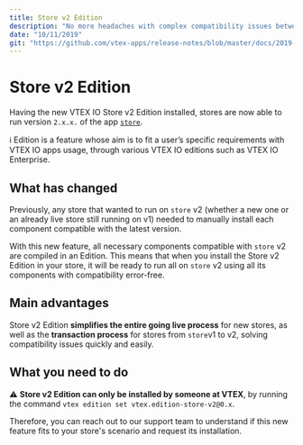 ```yaml
---
title: Store v2 Edition 
description: "No more headaches with complex compatibility issues between `store` v1 and v2 thanks to Store v2 Edition."
date: "10/11/2019"
git: "https://github.com/vtex-apps/release-notes/blob/master/docs/2019-week-39-40/store-v2-edition.md"
---
```


# Store v2 Edition

Having the new VTEX IO Store v2 Edition installed, stores are now able to run version `2.x.x.` of the app [`store`](https://github.com/vtex-apps/store).

:information_source: Edition is a feature whose aim is to fit a user’s specific requirements with VTEX IO apps usage, through various VTEX IO editions such as VTEX IO Enterprise.

## What has changed

Previously, any store that wanted to run on `store` v2 (whether a new one or an already live store still running on v1) needed to manually install each component compatible with the latest version.

With this new feature, all necessary components compatible with `store` v2 are compiled in an Edition. This means that when you install the Store v2 Edition in your store, it will be ready to run all on `store` v2 using all its components with compatibility error-free. 

## Main advantages

Store v2 Edition **simplifies the entire going live process** for new stores, as well as the **transaction process** for stores from `store`v1 to v2, solving compatibility issues quickly and easily. 

## What you need to do 

:warning: **Store v2 Edition can only be installed by someone at VTEX**, by running the command `vtex edition set vtex.edition-store-v2@0.x`. 

Therefore, you can reach out to our support team to understand if this new feature fits to your store's scenario and request its installation.
